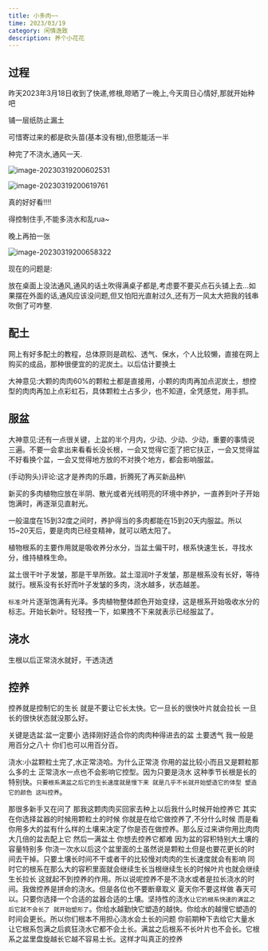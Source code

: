 ```yaml
---
title: 小多肉~~
time: 2023/03/19
category: 闲情逸致
description: 养个小花花
---
```


## 过程

昨天2023年3月18日收到了快递,修根,晾晒了一晚上,今天周日心情好,那就开始种吧

铺一层纸防止漏土

可惜寄过来的都是砍头苗(基本没有根),但愿能活一半

种完了不浇水,通风一天.

![image-20230319200602531](https://cdn.jsdelivr.net/gh/gdlearncoding/blogImage@main/202303192006733.png)

![image-20230319200619761](https://cdn.jsdelivr.net/gh/gdlearncoding/blogImage@main/202303192006876.png)

真的好好看!!!!

得控制住手,不能多浇水和乱rua~

晚上再拍一张

![image-20230319200658322](https://cdn.jsdelivr.net/gh/gdlearncoding/blogImage@main/202303192006446.png)

现在的问题是:

放在桌面上没法通风,通风的话土吹得满桌子都是,考虑要不要买点石头铺上去...如果摆在外面的话,通风应该没问题,但又怕阳光直射过久,还有万一风太大把我的钱串吹倒了可咋整.



## 配土

网上有好多配土的教程，总体原则是疏松、透气、保水，个人比较懒，直接在网上购买的成品，那种很便宜的的泥炭土。以后估计要换土

大神意见:大颗的肉肉60%的颗粒土都是直接用，小颗的肉肉再加点泥炭土，想控型的肉肉再加上点彩虹石，具体颗粒土占多少，也不知道，全凭感觉，用手抓。

## 服盆

大神意见:还有一点很关键，上盆的半个月内，少动、少动、少动，重要的事情说三遍。不要一会拿出来看看长没长根，一会又觉得它歪了把它扶正，一会又觉得盆不好看换个盆，一会又觉得地方放的不对换个地方，都会影响服盆。

(手动狗头)评论:这才是养肉的乐趣，折腾死了再买新品种\

新买的多肉植物应放在半阴、散光或者光线明亮的环境中养护，一直养到叶子开始饱满时，再逐渐见直射光。

一般温度在15到32度之间时，养护得当的多肉都能在15到20天内服盆。所以15~20天后，要是肉肉已经变精神，就可以晒太阳了。

植物根系的主要作用就是吸收养分水分，当盆土偏干时，根系快速生长，寻找水分，维持植株生命。

盆土很干叶子发皱，那是干旱所致。盆土湿润叶子发皱，那是根系没有长好，等待就行。根系没有长好而叶子发皱的多肉，浇水越多，状态越差。

`标准`:叶片逐渐饱满有光泽。多肉植物整体颜色开始变绿，这是根系开始吸收水分的标志。开始长新叶。轻轻拽一下，如果拽不下来就表示已经服盆了。

## 浇水

生根以后正常浇水就好，干透浇透

## 控养

控养就是控制它的生长 就是不要让它长太快。它一旦长的很快叶片就会拉长 一旦长的很快状态就没那么好。

关键是选盆:盆一定要小 选择刚好适合你的肉肉种得进去的盆 土要透气 我一般是用百分之八十 你们也可以用百分百。

浇水:小盆颗粒土完了,水正常浇哈。为什么正常浇 你用的盆比较小而且又是颗粒那么多的土 正常浇水一点也不会影响它控型。因为只要是浇水 这种季节长根是长的特别快。`只要根系满盆之后它的生长速度就是慢下来 就是几乎不长就开始塑造它的体型 塑造它的颜色 这叫控养`。

那很多新手又在问了 那我这颗肉肉买回家去种上以后我什么时候开始控养它 其实在你选择盆器的时候用颗粒土的时候 你就是在给它做控养了,不分什么时候 而是看你用多大的盆有什么样的土壤来决定了你是否在做控养。那么反过来讲你用比肉肉大几倍的盆去配上它 然后一满盆土 你想去控养它都难 因为盆的容积特别大土壤的容量特别多 你浇一次水以后这个盆里面的土虽然说是颗粒土但是也要花更长的时间去干掉。只要土壤长时间不干或者干的比较慢对肉肉的生长速度就会有影响 同时它的根系在那么大的容积里面就会继续生长当根继续生长的时候叶片也就会继续生长拉长 这就起不到控养的作用。所以说呢控养不是不浇水或者是拉长浇水的时间。我做控养是拼命的浇水。但是各位也不要断章取义 夏天你不要这样做 春天可以。只要你选择一个合适的盆器合适的土壤。坚持性的浇水`让它的根系快速的满盆之后它就不会长了 就开始塑形了`。你给水越勤快它塑造的越快。你给水的越慢它塑造的时间会更长。所以你们根本不用担心浇水会土长的问题 你前期种下去给它大量水让它根系包满之后疯狂浇水它都不会土长。满盆之后根系不长叶片也不会长。它根系之盆里盘旋越长它越不容易土长。这样才叫真正的控养

